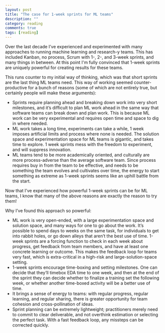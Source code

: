 ```yaml
---
layout: post
title: "The case for 1-week sprints for ML teams"
description: ""
category: reading
comments: true
tags: [reading]
---
```


Over the last decade I’ve experienced and experimented with many approaches to running machine learning and research-y teams. This has included Kanban, no process, Scrum with 1-, 2-, and 3-week sprints, and many things in between. At this point I'm fully convinced that 1-week sprints are uniquely powerful for creating results for these teams. 

This runs counter to my initial way of thinking, which was that short sprints are the last thing ML teams need. This way of working seemed counter-productive for a bunch of reasons (some of which are not entirely true, but certainly people will make these arguments):
* Sprints require planning ahead and breaking down work into very short milestones, and it’s difficult to plan ML work ahead in the same way that software teams can break down and plan work. This is because ML work can be very experimental and requires open time and space to dig in where needed.
* ML work takes a long time, experiments can take a while, 1 week imposes artificial limits and process where none is needed. 
The solution space and experimentation space for ML teams is gigantic, and takes time to explore. 1 week sprints mess with the freedom to experiment, and will suppress innovation.
* ML teams tend to be more academically oriented, and culturally are more process-adverse than the average software team. Since process requires buy in from the team to be effective, and needs to be something the team evolves and cultivates over time, the energy to start something as extreme as 1-week sprints seems like an uphill battle from the start.

Now that I’ve experienced how powerful 1-week sprints can be for ML teams, I know that many of the above reasons are exactly the reason to try them!

Why I’ve found this approach so powerful:
* ML work is very open-ended, with a large experimentation space and solution space, and many ways for one to go about the work. It’s possible to spend days to weeks on the same task, for individuals to get into rabbit holes, or go down alleys that aren’t the best use of time. 1-week sprints are a forcing function to check in each week about progress, get feedback from team members, and have at least one concrete learning or outcome. This makes the feedback loop for teams very fast, which is extra-critical in a high-risk and large-solution-space setting.
* 1-week sprints encourage time-boxing and setting milestones. One can decide that they’ll timebox EDA time to one week, and then at the end of the sprint they can decide whether to finalize a training set the following week, or whether another time-boxed activity will be a better use of time.
* It brings a sense of energy to teams: with regular progress, regular learning, and regular sharing, there is greater opportunity for team cohesion and cross-pollination of ideas. 
* Sprint planning can be extremely lightweight; practitioners merely need to commit to clear deliverable, and not overthink estimation or selecting the perfect task. With a fast feedback loop, any missteps can be corrected quickly.
